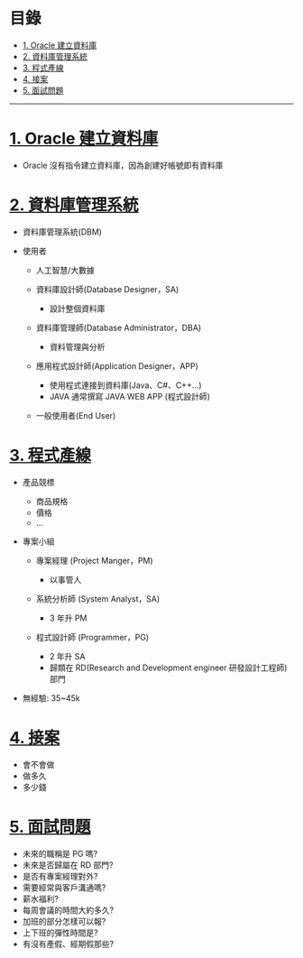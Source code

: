 <h1 id="top">目錄</h1>

- [1. Oracle 建立資料庫](#s1)
- [2. 資料庫管理系統](#s2)
- [3. 程式產線](#s3)
- [4. 接案](#s4)
- [5. 面試問題](#s5)

---

# <a id="s1" class="md-title" href="#top">1. Oracle 建立資料庫</a>

- Oracle 沒有指令建立資料庫，因為創建好帳號即有資料庫

# <a id="s2" class="md-title" href="#top">2. 資料庫管理系統</a>

- 資料庫管理系統(DBM)

- 使用者

  - 人工智慧/大數據

  - 資料庫設計師(Database Designer，SA)

    - 設計整個資料庫

  - 資料庫管理師(Database Administrator，DBA)

    - 資料管理與分析

  - 應用程式設計師(Application Designer，APP)

    - 使用程式連接到資料庫(Java、C#、C++...)
    - JAVA 通常撰寫 JAVA WEB APP (程式設計師)

  - 一般使用者(End User)

# <a id="s3" class="md-title" href="#top">3. 程式產線</a>

- 產品競標

  - 商品規格
  - 價格
  - ...

- 專案小組

  - 專案經理 (Project Manger，PM)

    - 以事管人

  - 系統分析師 (System Analyst，SA)

    - 3 年升 PM

  - 程式設計師 (Programmer，PG)

    - 2 年升 SA
    - 歸類在 RD(Research and Development engineer 研發設計工程師) 部門

- 無經驗: 35~45k

# <a id="s4" class="md-title" href="#top">4. 接案</a>

- 會不會做
- 做多久
- 多少錢

# <a id="s5" class="md-title" href="#top">5. 面試問題</a>

- 未來的職稱是 PG 嗎?
- 未來是否歸屬在 RD 部門?
- 是否有專案經理對外?
- 需要經常與客戶溝通嗎?
- 薪水福利?
- 每周會議的時間大約多久?
- 加班的部分怎樣可以報?
- 上下班的彈性時間是?
- 有沒有產假、經期假那些?
